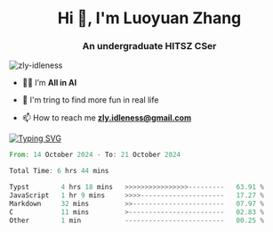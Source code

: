 <h1 align="center">Hi 👋, I'm Luoyuan Zhang</h1>

<h3 align="center">An undergraduate HITSZ CSer</h3>

<p align="left"> <img src="https://komarev.com/ghpvc/?username=zly-idleness&label=Profile%20views&color=0e75b6&style=flat" alt="zly-idleness" /> </p>


- 👨‍💻 I’m **All in AI**

- 🌱 I'm tring to find more fun in real life

- 📫 How to reach me **zly.idleness@gmail.com**



[![Typing SVG](https://readme-typing-svg.herokuapp.com?font=Fira+Code&pause=1000&width=435&lines=I+Maybe+Slow)](https://git.io/typing-svg)


<!--START_SECTION:waka-->

```rust
From: 14 October 2024 - To: 21 October 2024

Total Time: 6 hrs 44 mins

Typst        4 hrs 18 mins   >>>>>>>>>>>>>>>>---------   63.91 %
JavaScript   1 hr 9 mins     >>>>---------------------   17.27 %
Markdown     32 mins         >>-----------------------   07.97 %
C            11 mins         >------------------------   02.83 %
Other        1 min           -------------------------   00.25 %
```

<!--END_SECTION:waka-->


